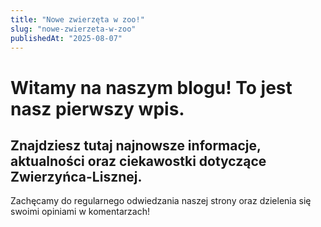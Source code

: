 ```yaml
---
title: "Nowe zwierzęta w zoo!"
slug: "nowe-zwierzeta-w-zoo"
publishedAt: "2025-08-07"
---
```

# Witamy na naszym blogu! To jest nasz pierwszy wpis.

## Znajdziesz tutaj najnowsze informacje, aktualności oraz ciekawostki dotyczące Zwierzyńca-Lisznej.

Zachęcamy do regularnego odwiedzania naszej strony oraz dzielenia się swoimi opiniami w komentarzach!
